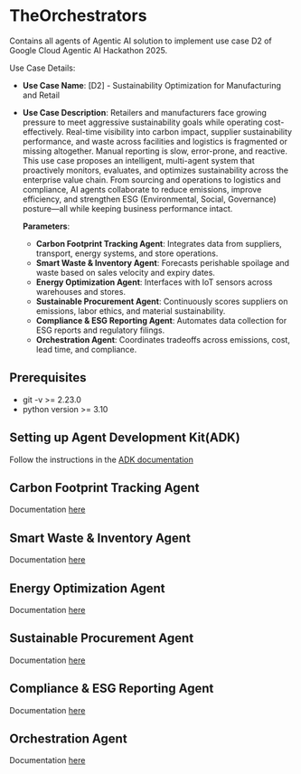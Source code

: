 # TheOrchestrators
Contains all agents of Agentic AI solution to implement use case D2 of Google Cloud Agentic AI Hackathon 2025.

Use Case Details:
- **Use Case Name**: [D2] - Sustainability Optimization for Manufacturing and Retail
- **Use Case Description**: Retailers and manufacturers face growing pressure to meet aggressive sustainability goals while operating cost-effectively. Real-time visibility into carbon impact, supplier sustainability performance, and waste across facilities and logistics is fragmented or missing altogether. Manual reporting is slow, error-prone, and reactive. This use case proposes an intelligent, multi-agent system that proactively monitors, evaluates, and optimizes sustainability across the enterprise value chain. From sourcing and operations to logistics and compliance, AI agents collaborate to reduce emissions, improve efficiency, and strengthen ESG (Environmental, Social, Governance) posture—all while keeping business performance intact.

    **Parameters**:

  - **Carbon Footprint Tracking Agent**: Integrates data from suppliers, transport, energy systems, and store operations.
  - **Smart Waste & Inventory Agent**: Forecasts perishable spoilage and waste based on sales velocity and expiry dates.
  - **Energy Optimization Agent**: Interfaces with IoT sensors across warehouses and stores.
  - **Sustainable Procurement Agent**: Continuously scores suppliers on emissions, labor ethics, and material sustainability.
  - **Compliance & ESG Reporting Agent**: Automates data collection for ESG reports and regulatory filings.
  - **Orchestration Agent**: Coordinates tradeoffs across emissions, cost, lead time, and compliance.

## Prerequisites
* git -v >= 2.23.0
* python version >= 3.10

## Setting up Agent Development Kit(ADK)
Follow the instructions in the [ADK documentation](https://google.github.io/adk-docs/get-started/installation/)

## Carbon Footprint Tracking Agent
Documentation [here](carbon_footprint_tracking_agent/README.md)

## Smart Waste & Inventory Agent
Documentation [here](smart_waste_and_inventory_agent/README.md)

## Energy Optimization Agent
Documentation [here](energy_optimization_agent/README.md)

## Sustainable Procurement Agent
Documentation [here](sustainable_procurement_agent/README.md)

## Compliance & ESG Reporting Agent
Documentation [here](compliance_and_esg_reporting_agent/README.md)

## Orchestration Agent
Documentation [here](orchestration_agent/README.md)
